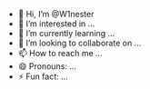 - 👋 Hi, I’m @W1nester
- 👀 I’m interested in ...
- 🌱 I’m currently learning ...
- 💞️ I’m looking to collaborate on ...
- 📫 How to reach me ...
- 😄 Pronouns: ...
- ⚡ Fun fact: ...

<!---
W1nester/W1nester is a ✨ special ✨ repository because its `README.md` (this file) appears on your GitHub profile.
You can click the Preview link to take a look at your changes.
--->
